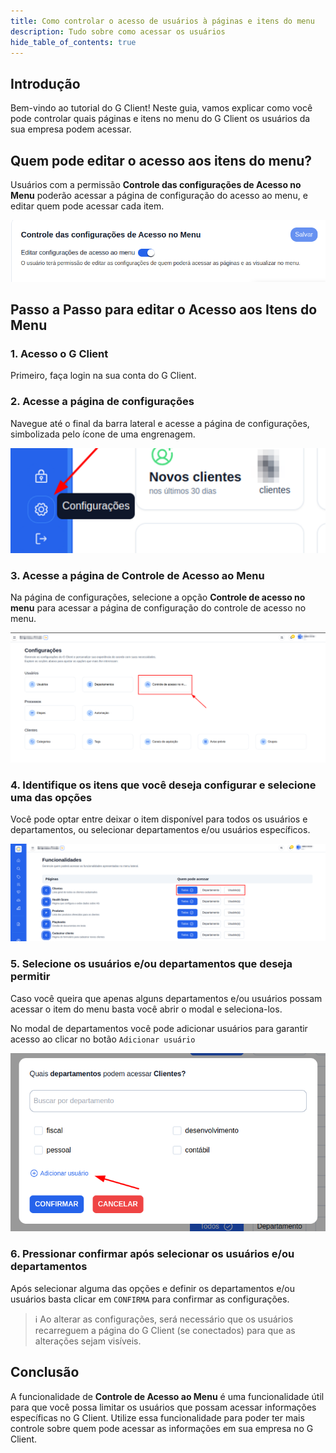 ```yaml
---
title: Como controlar o acesso de usuários à páginas e itens do menu
description: Tudo sobre como acessar os usuários
hide_table_of_contents: true
---
```


## Introdução

Bem-vindo ao tutorial do G Client! Neste guia, vamos explicar como você pode controlar quais páginas e itens no menu do G Client os usuários da sua empresa podem acessar.

## Quem pode editar o acesso aos itens do menu?

Usuários com a permissão **Controle das configurações de Acesso no Menu** poderão acessar a página de configuração do acesso ao menu, e editar quem pode acessar cada item.

![exemplo descrito acima](./img/user-acess-control/example-01.png)

## Passo a Passo para editar o Acesso aos Itens do Menu

### 1. Acesso o G Client

Primeiro, faça login na sua conta do G Client.

### 2. Acesse a página de configurações

Navegue até o final da barra lateral e acesse a página de configurações, simbolizada pelo ícone de uma engrenagem.

![exemplo descrito acima](./img/user-acess-control/example-02.png)

### 3. Acesse a página de Controle de Acesso ao Menu

Na página de configurações, selecione a opção **Controle de acesso no menu** para acessar a página de configuração do controle de acesso no menu.

![exemplo descrito acima](./img/user-acess-control/example-03.png)

### 4. Identifique os itens que você deseja configurar e selecione uma das opções

Você pode optar entre deixar o item disponível para todos os usuários e departamentos, ou selecionar departamentos e/ou usuários específicos.

![exemplo descrito acima](./img/user-acess-control/example-04.png)

### 5. Selecione os usuários e/ou departamentos que deseja permitir

Caso você queira que apenas alguns departamentos e/ou usuários possam acessar o item do menu basta você abrir o modal e seleciona-los.

No modal de departamentos você pode adicionar usuários para garantir acesso ao clicar no botão `Adicionar usuário`

![exemplo descrito acima](./img/user-acess-control/example-05.png)

### 6. Pressionar confirmar após selecionar os usuários e/ou departamentos

Após selecionar alguma das opções e definir os departamentos e/ou usuários basta clicar em `CONFIRMA` para confirmar as configurações.

> ℹ️ Ao alterar as configurações, será necessário que os usuários recarreguem a página do G Client (se conectados) para que as alterações sejam visíveis.

## Conclusão

A funcionalidade de **Controle de Acesso ao Menu** é uma funcionalidade útil para que você possa limitar os usuários que possam acessar informações específicas no G Client. Utilize essa funcionalidade para poder ter mais controle sobre quem pode acessar as informações em sua empresa no G Client.

